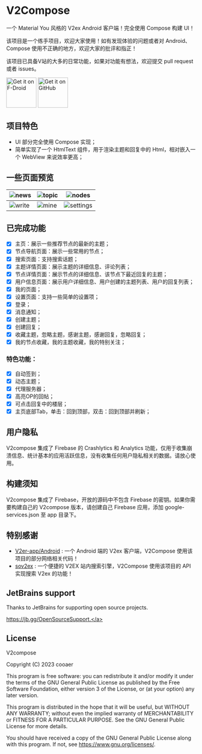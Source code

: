 # V2Compose

一个 Material You 风格的 V2ex Android 客户端！完全使用 Compose 构建 UI！

该项目是一个练手项目，欢迎大家使用！如有发现体验的问题或者对 Android、Compose 使用不正确的地方，欢迎大家的批评和指正！

该项目已具备V站的大多的日常功能，如果对功能有想法，欢迎提交 pull request 或者 issues。

[<img src="https://raw.githubusercontent.com/cooaer/v2compose/master/.github/images/badge-f-droid.png" alt='Get it on F-Droid' height="80">](https://f-droid.org/packages/io.github.v2compose) [<img src="https://raw.githubusercontent.com/cooaer/v2compose/master/.github/images/badge-github.png" alt='Get it on GitHub' height="80">](https://github.com/cooaer/v2compose/releases/latest)


## 项目特色

* UI 部分完全使用 Compose 实现；
* 简单实现了一个 HtmlText 组件，用于渲染主题和回复中的 Html，相对嵌入一个 WebView 来说效率更高；

## 一些页面预览

| ![news](https://raw.githubusercontent.com/cooaer/v2compose/master/metadata/en-US/images/phoneScreenshots/1.jpg)  | ![topic](https://raw.githubusercontent.com/cooaer/v2compose/master/metadata/en-US/images/phoneScreenshots/2.jpg) | ![nodes](https://raw.githubusercontent.com/cooaer/v2compose/master/metadata/en-US/images/phoneScreenshots/3.jpg)    |
|------------------------------------------------------------------------------------------------------------------|------------------------------------------------------------------------------------------------------------------|---------------------------------------------------------------------------------------------------------------------|
| ![write](https://raw.githubusercontent.com/cooaer/v2compose/master/metadata/en-US/images/phoneScreenshots/4.jpg) | ![mine](https://raw.githubusercontent.com/cooaer/v2compose/master/metadata/en-US/images/phoneScreenshots/5.jpg)  | ![settings](https://raw.githubusercontent.com/cooaer/v2compose/master/metadata/en-US/images/phoneScreenshots/6.jpg) |

## 已完成功能

- [x] 主页：展示一些推荐节点的最新的主题；
- [x] 节点导航页面：展示一些常用的节点；
- [x] 搜索页面：支持搜索话题；
- [x] 主题详情页面：展示主题的详细信息、评论列表；
- [x] 节点详情页面：展示节点的详细信息、该节点下最近回复的主题；
- [x] 用户信息页面：展示用户详细信息、用户创建的主题列表、用户的回复列表；
- [x] 我的页面；
- [x] 设置页面：支持一些简单的设置项；
- [x] 登录；
- [x] 消息通知；
- [x] 创建主题；
- [x] 创建回复；
- [x] 收藏主题，忽略主题，感谢主题，感谢回复，忽略回复；
- [x] 我的节点收藏，我的主题收藏，我的特别关注；

### 特色功能：

- [x] 自动签到；
- [x] 动态主题；
- [x] 代理服务器；
- [x] 高亮OP的回帖；
- [x] 可点击回复中的楼层；
- [x] 主页底部Tab，单击：回到顶部，双击：回到顶部并刷新；

## 用户隐私

V2compose 集成了 Firebase 的 Crashlytics 和 Analytics 功能，仅用于收集崩溃信息、统计基本的应用活跃信息，没有收集任何用户隐私相关的数据。请放心使用。

## 构建须知

V2compose 集成了 Firebase，开放的源码中不包含 Firebase 的密钥。如果你需要构建自己的 V2compose 版本，请创建自己 Firebase 应用，添加
google-services.json 至 app 目录下。

## 特别感谢

* [V2er-app/Android](https://github.com/v2er-app/Android) : 一个 Android 端的 V2ex 客户端，V2Compose
  使用该项目的部分网络相关代码！
* [sov2ex](https://github.com/Bynil/sov2ex) : 一个便捷的 V2EX 站内搜索引擎，V2Compose 使用该项目的 API 实现搜索 V2ex 的功能！

## JetBrains support

Thanks to JetBrains for supporting open source projects.

<a href="https://jb.gg/OpenSourceSupport" target="_blank">https://jb.gg/OpenSourceSupport.</a>

## License

V2compose

Copyright (C) 2023 cooaer

This program is free software: you can redistribute it and/or modify it under the terms of the GNU General Public License as published by the Free Software Foundation, either version 3 of the License, or (at your option) any later version.

This program is distributed in the hope that it will be useful, but WITHOUT ANY WARRANTY; without even the implied warranty of MERCHANTABILITY or FITNESS FOR A PARTICULAR PURPOSE. See the GNU General Public License for more details.

You should have received a copy of the GNU General Public License along with this program. If not, see <https://www.gnu.org/licenses/>.
